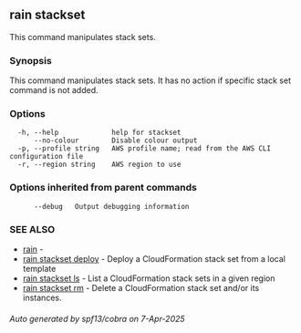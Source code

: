 ## rain stackset

This command manipulates stack sets.

### Synopsis

This command manipulates stack sets. It has no action if specific stack set command is not added.

### Options

```
  -h, --help             help for stackset
      --no-colour        Disable colour output
  -p, --profile string   AWS profile name; read from the AWS CLI configuration file
  -r, --region string    AWS region to use
```

### Options inherited from parent commands

```
      --debug   Output debugging information
```

### SEE ALSO

* [rain](index.md)	 - 
* [rain stackset deploy](rain_stackset_deploy.md)	 - Deploy a CloudFormation stack set from a local template
* [rain stackset ls](rain_stackset_ls.md)	 - List a CloudFormation stack sets in a given region
* [rain stackset rm](rain_stackset_rm.md)	 - Delete a CloudFormation stack set and/or its instances.

###### Auto generated by spf13/cobra on 7-Apr-2025
